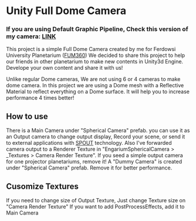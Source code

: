 # Unity Full Dome Camera
### If you are using Default Graphic Pipeline, Check this version of my camera: <a href="https://github.com/mrarashiyan/Unity-Full-Dome-Camera">LINK</a>

This project is a simple Full Dome Camera created by me for Ferdowsi University Planetarium (<a href="www.fum360.com">FUM360</a>)
We decided to share this project to help our friends in other planetarium to make new contents in Unity3d Engine.
Develope your own content and share it with us!

Unlike regular Dome cameras, We are not using 6 or 4 cameras to make dome camera. In this project we are using a Dome mesh with a Reflective Material to reflect everything on a Dome surface.
It will help you to increase performance 4 times better!

## How to use
There is a Main Camera under "Spherical Camera" prefab. you can use it as an Output camera to change output display, Record your scene, or send it to external applications with <a href="https://github.com/sloopidoopi/Spout4Unity">SPOUT</a> technology. 
Also I've forwarded camera output to a Renderer Texture in "EngariumSphericalCamera > _Textures >  Camera Render Texture". If you seed a simple output camera for one projector planetariums, remove it!
A "Dummy Camera" is created under "Spherical Camera" prefab. Remove it for better performance.

## Cusomize Textures
If you need to change size of Output Texture, Just change Texture size on "Camera Render Texture"
If you want to add PostProcessEffects, add it to Main Camera
